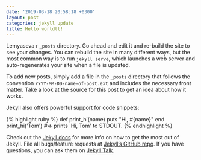 ```yaml
---
date: '2019-03-18 20:58:18 +0300'
layout: post
categories: jekyll update
title: Hello worldll!
---
```


Lemyaseva r `_posts` directory. Go ahead and edit it and re-build the site to
see your changes. You can rebuild the site in many different ways, but the most
common way is to run `jekyll serve`, which launches a web server and
auto-regenerates your site when a file is updated.

To add new posts, simply add a file in the `_posts` directory that follows the
convention `YYYY-MM-DD-name-of-post.ext` and includes the necessary front
matter. Take a look at the source for this post to get an idea about how it
works.

Jekyll also offers powerful support for code snippets:

{% highlight ruby %} def print_hi(name) puts "Hi, \#{name}" end print_hi('Tom')
\#=\> prints 'Hi, Tom' to STDOUT. {% endhighlight %}

Check out the [Jekyll docs](https://jekyllrb.com/docs/home) for more info on how
to get the most out of Jekyll. File all bugs/feature requests at [Jekyll’s
GitHub repo](https://github.com/jekyll/jekyll). If you have questions, you can
ask them on [Jekyll Talk](https://talk.jekyllrb.com/).
